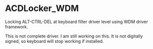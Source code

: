 # ACDLocker_WDM
Locking ALT-CTRL-DEL at keyboard filter driver level using WDM driver framework.

This is not complete driver. I am still working on this. It is not digitally signed, so keyboard will stop working if installed.

